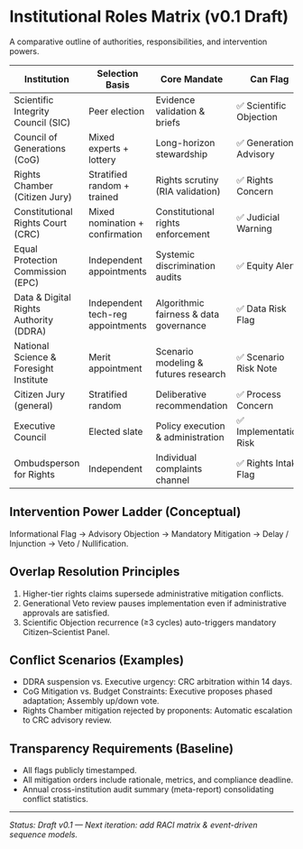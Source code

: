 # Institutional Roles Matrix (v0.1 Draft)

A comparative outline of authorities, responsibilities, and intervention powers.

| Institution | Selection Basis | Core Mandate | Can Flag | Can Require Mitigation | Can Delay | Can Veto | Override Path |
|-------------|-----------------|--------------|----------|------------------------|----------|---------|---------------|
| Scientific Integrity Council (SIC) | Peer election | Evidence validation & briefs | ✅ Scientific Objection | ❌ (Advisory only) | ❌ | ❌ | N/A |
| Council of Generations (CoG) | Mixed experts + lottery | Long-horizon stewardship | ✅ Generational Advisory | ✅ (Mitigation precondition) | ✅ (Future risk delay) | ✅ Generational Veto | Supermajority + referendum |
| Rights Chamber (Citizen Jury) | Stratified random + trained | Rights scrutiny (RIA validation) | ✅ Rights Concern | ✅ (Mitigation requirement) | ✅ (Rights redesign) | ❌ (Escalates to CRC) | N/A |
| Constitutional Rights Court (CRC) | Mixed nomination + confirmation | Constitutional rights enforcement | ✅ Judicial Warning | ✅ (Remedial orders) | ✅ (Injunction) | ✅ (Strike down law) | Constitutional amendment only |
| Equal Protection Commission (EPC) | Independent appointments | Systemic discrimination audits | ✅ Equity Alert | ✅ (Compliance plan) | ❌ | ❌ | N/A |
| Data & Digital Rights Authority (DDRA) | Independent tech-reg appointments | Algorithmic fairness & data governance | ✅ Data Risk Flag | ✅ (Mandated fixes) | ✅ (Suspend system) | ❌ | Appeal to CRC |
| National Science & Foresight Institute | Merit appointment | Scenario modeling & futures research | ✅ Scenario Risk Note | ❌ | ❌ | ❌ | N/A |
| Citizen Jury (general) | Stratified random | Deliberative recommendation | ✅ Process Concern | ❌ | ❌ | ❌ | N/A |
| Executive Council | Elected slate | Policy execution & administration | ✅ Implementation Risk | ✅ (Operational adjustments) | Emergency-only (bounded) | ❌ | Assembly reversal |
| Ombudsperson for Rights | Independent | Individual complaints channel | ✅ Rights Intake Flag | ❌ | ❌ | ❌ | N/A |

## Intervention Power Ladder (Conceptual)
Informational Flag → Advisory Objection → Mandatory Mitigation → Delay / Injunction → Veto / Nullification.

## Overlap Resolution Principles
1. Higher-tier rights claims supersede administrative mitigation conflicts.
2. Generational Veto review pauses implementation even if administrative approvals are satisfied.
3. Scientific Objection recurrence (≥3 cycles) auto-triggers mandatory Citizen–Scientist Panel.

## Conflict Scenarios (Examples)
- DDRA suspension vs. Executive urgency: CRC arbitration within 14 days.
- CoG Mitigation vs. Budget Constraints: Executive proposes phased adaptation; Assembly up/down vote.
- Rights Chamber mitigation rejected by proponents: Automatic escalation to CRC advisory review.

## Transparency Requirements (Baseline)
- All flags publicly timestamped.
- All mitigation orders include rationale, metrics, and compliance deadline.
- Annual cross-institution audit summary (meta-report) consolidating conflict statistics.

---
*Status: Draft v0.1 — Next iteration: add RACI matrix & event-driven sequence models.*
